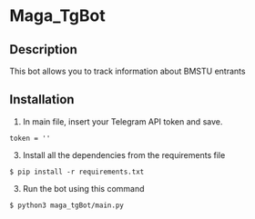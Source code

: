 # Maga_TgBot

## Description
This bot allows you to track information about BMSTU entrants

## Installation
1. In main file, insert your Telegram API token and save.
```
token = ''
```
3. Install all the dependencies from the requirements file
```no-highlight
$ pip install -r requirements.txt
```
3. Run the bot using this command

```
$ python3 maga_tgBot/main.py
```

